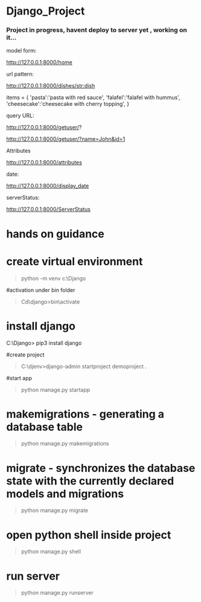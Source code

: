 # Django_Project

### Project in progress, havent deploy to server yet , working on it...
model form:

http://127.0.0.1:8000/home

url pattern:

http://127.0.0.1:8000/dishes/<str:dish>

items = {
        'pasta':'pasta with red sauce',
        'falafel':'falafel with hummus',
        'cheesecake':'cheesecake with cherry topping',
    }

query URL:

http://127.0.0.1:8000/getuser/?

http://127.0.0.1:8000/getuser/?name=John&id=1

Attributes 

http://127.0.0.1:8000/attributes

date:

http://127.0.0.1:8000/display_date

serverStatus:

http://127.0.0.1:8000/ServerStatus









# hands on guidance 

# create virtual environment 

> python -m venv c:\Django 

#activation under bin folder

> Cd\django>bin\activate 

# install django

C:\Django> pip3 install django

#create project 

> C:\djenv>django-admin startproject demoproject .

#start app

>python manage.py startapp <name of app>


# makemigrations - generating a database table

> python manage.py makemigrations

# migrate - synchronizes the database state with the currently declared models and migrations

> python manage.py migrate

# open python shell inside project 

>python manage.py shell

# run server

> python manage.py runserver
